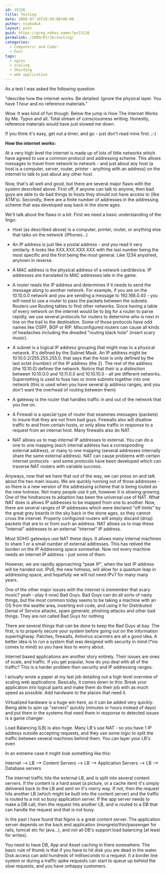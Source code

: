 ```yaml
---
id: 15126
title: Testing
date: 2009-07-16T19:50:08+00:00
author: tsykoduk
layout: post
guid: https://greg.nokes.name/?p=15126
permalink: /2009/07/16/testing/
categories:
  - Computers! and Code!
  - Fun!
tags:
  - nginx
  - scaling
  - Sharding
  - web application
---
```

As a test I was asked the following question

"describe how the internet works. Be detailed. Ignore the physical layer. You have 1 hour and no reference materials."

<!--more-->

Wow. It was kind of fun though. Below the jump is How The Internet Works by Me. Typos and all. Total stream of consciousness writing. Honestly, reference materials would have just slowed me down.

If you think it's easy, get out a timer, and go - just don't read mine first. ;-)

<strong> How the internet works:</strong>

At a very high level the internet is made up of lots of little networks which have agreed to use a common protocol and addressing scheme. This allows messages to travel from network to network - and just about any host (a host is a computer, server, router, printer - anything with an address) on the internet to talk to just about any other host.

Now, that's all well and good, but there are several major flaws with the system described above. First off, if anyone can talk to anyone, then bad guys are able to do bad things to hosts they should not have access to (like ATM's). Secondly, there are a finite number of addresses in the addressing scheme that was developed way back in the stone ages.

We'll talk about the flaws in a bit. First we need a basic understanding of the lingo.

* Host (as described above) is a computer, printer, router, or anything else that talks on the network (iPhones...)

* An IP address is just like a postal address - and you read it very similarly. It looks like XXX.XXX.XXX.XXX with the last number being the most specific and the first being the most general. Like 1234 anystreet, anytown in reverse.

* A MAC address is the physical address of a network card/device. IP addresses are translated to MAC addresses late in the game.

* A router reads the IP address and determines if it needs to send the message along to another network. For example, if you are on the 10.10.0.0 network and you are sending a message to 192.168.0.45 - you will need to use a router to pass the packets between the subnets. Routers use Routing tables to find other networks. Since having a table of every network on the internet would be to big for a router to parse rapidly, we use several protocols for routers to determine who is next in line on the trail to the destination. Some of those protocols have odd names like OSPF, BGP or RIP. Misconfigured routers can cause all kinds of headaches including the dreaded "routing black hole" (insert scary music).

* A subnet is a logical IP address grouping that might map to a physical network. It's defined by the Subnet Mask. An IP address might be 10.10.0.2/255.255.255.0. that says that the host is only defined by the last octet (number) of the IP address (the 2). The rest of the address (the 10.10.0) defines the network. Notice that their is a distinction between 10.10.0.0 and 10.11.0.0 and 10.10.10.0 - all are different networks. Supernetting is used to fuse two or more subnets together into one network (this is used when you have several ip address ranges, and you don't want the overhead of routing between them)

* A gateway is the router that handles traffic in and out of the network that you live on.

* A Firewall is a special type of router that examines messages (packets) to insure that they are not from bad guys. Firewalls also will disallow traffic to and from certain hosts, or only allow traffic in response to a request from an internal host. Many firewalls also do NAT.

* NAT allows us to map internal IP addresses to external. You can do a one to one mapping (each internal address has a corresponding external address), or many to one mapping (several addresses internally share the same external address). NAT can cause problems with certain internet protocols - and some protocols have been developed which can traverse NAT routers with variable success.

Anyways, now that we have that out of the way, we can press on and talk about the two main issues. We are quickly running out of those addresses - so there is a new version of the addressing scheme that is being touted as the new hotness. Not many people use it yet, however it is slowing growing. One of the hindrances to adoption has been the universal use of NAT. What NAT does is allows IP addresses to be mapped from one to another. Now, there are several ranges of IP addresses which were declared "off limits" by the great grey beards in the sky back in the stone ages, so they cannot cross the internet. Properly configured routers will simply discard (drop) packets that are to or from such an address. NAT allows us to map these "internal" addresses to an external "internet" IP address.

Most SOHO gateways use NAT these days. It allows many internal machines to share 1 or a small number of external addresses. This has relived the burden on the IP Addressing space somewhat. Now not every machine needs an internet IP address - just some of them.

However, we are rapidly approaching "peak IP", when the last IP address will be handed out. IPv6, the new hotness, will allow for a quantum leap in addressing space, and hopefully we will not need IPv7 for many many years.

One of the other major issues with the internet is (remember that scary music? yeah - play it now) Bad Guys. Bad Guys can do all sorts of nasty things, but the most common today seems to be taking a machine with an OS from the seattle area, inserting evil code, and using it for Distributed Denial of Service attacks, spam generate, phishing attacks and other bad things. They are not called Bad Guys for nothing

There are several things that can be done to keep the Bad Guys at bay. The first, is to properly secure your system before going out on the information superhighway. Patches, firewalls, Antivirus scanners are all a good idea. A better idea is to run a system that was designed with security in mind (*nix comes to mind) so you have less to worry about.

Internet based applications are another story entirely. Their issues are ones of scale, and traffic. If you get popular, how do you deal with all of the traffic? This is a harder problem then security and IP addressing ranges.

I actually wrote a paper at my last job detailing out a high level overview of scaling web applications. Basically, it comes down to this: Break your application into logical parts and make them do their job with as much speed as possible. Add hardware to the places that need it.

Virtualized hardware is a huge win here, as it can be added very quickly. Being able to spin up "servers" quickly (minutes or hours instead of days) and put them in the systems that need them in response to detected issues is a game changer.

Load Balancing (LB) is also huge. Many LB's use NAT - so you have 1 IP address outside accepting requests, and they use some logic to split the traffic between several machines behind them. You can layer your LB's even

In an extreme case it might look something like this:

Internet --&gt; LB --&gt; Content Servers --&gt; LB --&gt; Application Servers --&gt; LB --&gt; Database servers

The internet traffic hits the external LB, and is split into several content servers. If the content is a hard asset (a picture, or a cache item) it's simply delivered back to the LB and sent on it's merry way. If not, then the request hits another LB (which might be built into the content server) and the traffic is routed to a not so busy application server. If the app server needs to make a DB call, then the request hits another LB, and is routed to a DB that can handle the request and that is not busy.

In the past I have found that Nginx is a great content server. The application server depends on the back end application (mongrels/thin/passenger for rails, tomcat etc for java...), and not all DB's support load balancing (at least for writes).

You need to have DB, App and Asset caching in there somewhere. The basic rule of thumb is that if you have to hit disk you are dead in the water. Disk access can add hundreds of milliseconds to a request. It a border line system or during a traffic spike requests can start to queue up behind the slow requests, and you have unhappy customers.